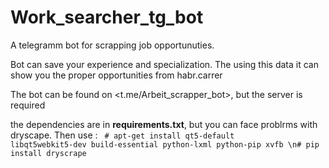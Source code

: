 # Work_searcher_tg_bot
A telegramm bot for scrapping job opportunuties.

Bot can save your experience and specialization. The using this data it can show you the proper opportunities from habr.carrer

The bot can be found on <t.me/Arbeit_scrapper_bot>, but the server is required

the dependencies are in <b>requirements.txt</b>, but you can face problrms with dryscape. Then use :
<code> # apt-get install qt5-default libqt5webkit5-dev build-essential python-lxml python-pip xvfb \n# pip install dryscrape
</code>


